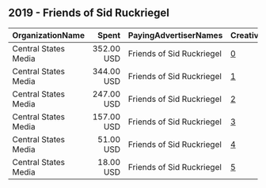 ## 2019 - Friends of Sid Ruckriegel 
|OrganizationName|Spent|PayingAdvertiserNames|CreativeUrls|Impressions|Genders|AgeBrackets|CountryCodes|BillingAddresses|CandidateBallotInformation|
|:---|---:|:---|:---|---:|:---|:---|:---|:---|:---|
|Central States Media|352.00 USD|Friends of Sid Ruckriegel|[0](https://www.snap.com/political-ads/asset/42c34f358f89d59998f13f7a27c120b99eb9ce92be515958b36fb897ff3932c8?mediaType=jpg)|159,049||21+|united states|"2006 W Altorfer Dr,Peoria,61615,US"||
|Central States Media|344.00 USD|Friends of Sid Ruckriegel|[1](https://www.snap.com/political-ads/asset/2a1b4de75737e11092e8a4134391a5c23b3140761eacc054fc444a4ecebd6715?mediaType=jpg)|137,729||25+|united states|"2006 W Altorfer Dr,Peoria,61615,US"||
|Central States Media|247.00 USD|Friends of Sid Ruckriegel|[2](https://www.snap.com/political-ads/asset/d234e4ed0e32e88c4261d4ce50316dbb8023c5d4e387bf80b687f829e1aa0138?mediaType=png)|71,001||21+|united states|"2006 W Altorfer Dr,Peoria,61615,US"||
|Central States Media|157.00 USD|Friends of Sid Ruckriegel|[3](https://www.snap.com/political-ads/asset/2a1b4de75737e11092e8a4134391a5c23b3140761eacc054fc444a4ecebd6715?mediaType=jpg)|64,764||25+|united states|"2006 W Altorfer Dr,Peoria,61615,US"||
|Central States Media|51.00 USD|Friends of Sid Ruckriegel|[4](https://www.snap.com/political-ads/asset/925cff6080b416cf52c7593fca5e0d965ce17b0c775d35d2e90bb5f71d2469bf?mediaType=png)|13,354||25+|united states|"2006 W Altorfer Dr,Peoria,61615,US"||
|Central States Media|18.00 USD|Friends of Sid Ruckriegel|[5](https://www.snap.com/political-ads/asset/925cff6080b416cf52c7593fca5e0d965ce17b0c775d35d2e90bb5f71d2469bf?mediaType=png)|5,526||25+|united states|"2006 W Altorfer Dr,Peoria,61615,US"||
